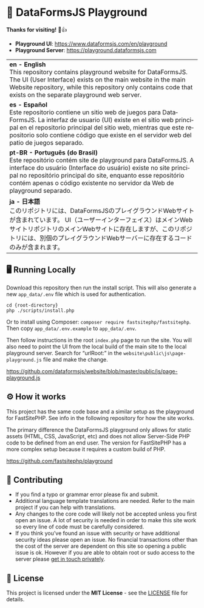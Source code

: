 # :star2: DataFormsJS Playground

**Thanks for visiting!** 🌠👍

* __Playground UI__: https://www.dataformsjs.com/en/playground
* __Playground Server__: https://playground.dataformsjs.com

<table>
  <tbody>
    <tr>
      <td><strong>en - English</strong><br> This repository contains playground website for DataFormsJS. The UI (User Interface) exists on the main website in the main Website repository, while this repository only contains code that exists on the separate playground web server.</td>
    </tr>
    <tr>
      <td lang="es"><strong>es - Español</strong><br> Este repositorio contiene un sitio web de juegos para DataFormsJS. La interfaz de usuario (UI) existe en el sitio web principal en el repositorio principal del sitio web, mientras que este repositorio solo contiene código que existe en el servidor web del patio de juegos separado.</td>
    </tr>
    <tr>
      <td lang="pt-BR"><strong>pt-BR - Português (do Brasil)</strong><br> Este repositório contém site de playground para DataFormsJS. A interface do usuário (Interface do usuário) existe no site principal no repositório principal do site, enquanto esse repositório contém apenas o código existente no servidor da Web de playground separado.</td>
    </tr>
    <tr>
      <td lang="ja"><strong>ja - 日本語</strong><br> このリポジトリには、DataFormsJSのプレイグラウンドWebサイトが含まれています。 UI（ユーザーインターフェイス）はメインWebサイトリポジトリのメインWebサイトに存在しますが、このリポジトリには、別個のプレイグラウンドWebサーバーに存在するコードのみが含まれます。</td>
    </tr>
    <!--
    <tr>
      <td lang="{iso}"><strong>{iso} - {lang}</strong><br> {content}</td>
    </tr>
    -->
  </tbody>
</table>

## :desktop_computer: Running Locally

Download this repository then run the install script. This will also generate a new `app_data/.env` file which is used for authentication.

~~~
cd {root-directory}
php ./scripts/install.php
~~~

Or to install using Composer: `composer require fastsitephp/fastsitephp`. Then copy `app_data/.env.example` to `app_data/.env`.

Then follow instructions in the root `index.php` page to run the site. You will also need to point the UI from the local build of the main site to the local playground server. Search for “urlRoot:” in the `website\public\js\page-playground.js` file and make the change.

https://github.com/dataformsjs/website/blob/master/public/js/page-playground.js

## :gear: How it works

This project has the same code base and a similar setup as the playground for FastSitePHP. See info in the following repository for how the site works.

The primary difference the DataFormsJS playground only allows for static assets (HTML, CSS, JavaScript, etc) and does not allow Server-Side PHP code to be defined from an end user. The version for FastSitePHP has a more complex setup because it requires a custom build of PHP.

https://github.com/fastsitephp/playground


## :handshake: Contributing

* If you find a typo or grammar error please fix and submit.
* Additional language template translations are needed. Refer to the main project if you can help with translations.
* Any changes to the core code will likely not be accepted unless you first open an issue. A lot of security is needed in order to make this site work so every line of code must be carefully considered.
* If you think you’ve found an issue with security or have additional security ideas please open an issue. No financial transactions other than the cost of the server are dependent on this site so opening a public issue is ok. However if you are able to obtain root or sudo access to the server please [get in touch privately](https://www.fastsitephp.com/en/security-issue).

## :memo: License

This project is licensed under the **MIT License** - see the [LICENSE](LICENSE) file for details.
